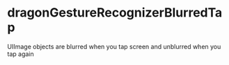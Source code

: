 # dragonGestureRecognizerBlurredTap
UIImage objects are blurred when you tap screen and unblurred when you tap again 
